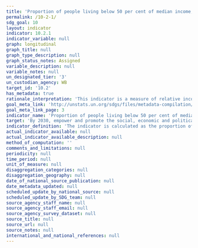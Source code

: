```yaml
---
title: 'Proportion of people living below 50 per cent of median income, by age, sex, and persons with disabilities'
permalink: /10-2-1/
sdg_goal: 10
layout: indicator
indicator: 10.2.1
indicator_variable: null
graph: longitudinal
graph_title: null
graph_type_description: null
graph_status_notes: Assigned
variable_description: null
variable_notes: null
un_designated_tier: '3'
un_custodian_agency: WB
target_id: '10.2'
has_metadata: true
rationale_interpretation: 'This indicator is a measure of relative income poverty at the national level. It measures how far individuals are from the median standard of living, approximating a measure of social exclusion. Persons living in relative poverty often experience many other forms of social and economic disadvantage through unemployment, poor housing, inadequate health care and barriers in accessing education and economic, social, political and cultural activities, which can result from social stigmatisation.'
goal_meta_link: 'http://unstats.un.org/sdgs/files/metadata-compilation/Metadata-Goal-10.pdf'
goal_meta_link_page: 3
indicator_name: 'Proportion of people living below 50 per cent of median income, by age, sex, and persons with disabilities'
target: 'By 2030, empower and promote the social, economic and political inclusion of all, irrespective of age, sex, disability, race, ethnicity, origin, religion or economic or other status.'
indicator_definition: 'The indicator is calculated as the proportion of persons living in households (adjusted for household size) below 60% of the national median income, using population-weighted subgroup estimates from household surveys.'
actual_indicator_available: null
actual_indicator_available_description: null
method_of_computation: ''
comments_and_limitations: null
periodicity: null
time_period: null
unit_of_measure: null
disaggregation_categories: null
disaggregation_geography: null
date_of_national_source_publication: null
date_metadata_updated: null
scheduled_update_by_national_source: null
scheduled_update_by_SDG_team: null
source_agency_staff_name: null
source_agency_staff_email: null
source_agency_survey_dataset: null
source_title: null
source_url: null
source_notes: null
international_and_national_references: null
---
```


